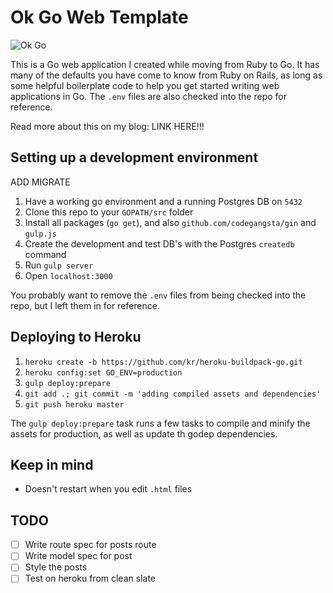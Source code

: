 Ok Go Web Template
===================

![Ok Go](http://i.vimeocdn.com/video/38089409_640.jpg)

This is a Go web application I created while moving from Ruby to Go. It has many of the defaults you have come to know from Ruby on Rails, as long as some helpful boilerplate code to help you get started writing web applications in Go. The `.env` files are also checked into the repo for reference.

Read more about this on my blog: LINK HERE!!!

Setting up a development environment
------------------------------------

ADD MIGRATE

1. Have a working go environment and a running Postgres DB on `5432`
2. Clone this repo to your `GOPATH/src` folder
2. Install all packages (`go get`), and also `github.com/codegangsta/gin` and `gulp.js`
3. Create the development and test DB's with the Postgres `createdb` command
3. Run `gulp server`
4. Open `localhost:3000`

You probably want to remove the `.env` files from being checked into the repo, but I left them in for reference.

Deploying to Heroku
--------------

1. `heroku create -b https://github.com/kr/heroku-buildpack-go.git`
2. `heroku config:set GO_ENV=production`
3. `gulp deploy:prepare`
4. `git add .; git commit -m 'adding compiled assets and dependencies'`
5. `git push heroku master`

The `gulp deploy:prepare` task runs a few tasks to compile and minify the assets for production, as well as update th godep dependencies.

Keep in mind
------------

- Doesn't restart when you edit `.html` files

TODO
----

- [ ] Write route spec for posts route
- [ ] Write model spec for post
- [ ] Style the posts
- [ ] Test on heroku from clean slate
